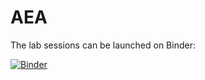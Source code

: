 # AEA
The lab sessions can be launched on Binder:

[![Binder](https://mybinder.org/badge_logo.svg)](https://mybinder.org/v2/gh/verazb/Puma/master/)
<!-- May need / at the end of URL -->
